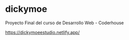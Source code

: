 # dickymoe 
Proyecto Final del curso de Desarrollo Web - Coderhouse

https://dickymoeestudio.netlify.app/
